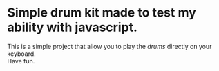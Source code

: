 # Simple drum kit made to test my ability with javascript.

This is a simple project that allow you to play the _drums_ directly on your keyboard.  
Have fun.
